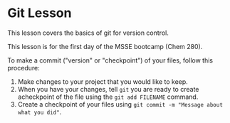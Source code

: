 # Git Lesson

This lesson covers the basics of git for version control.

This lesson is for the first day of the MSSE bootcamp (Chem 280).

To make a commit ("version" or "checkpoint") of your files, follow this procedure:

1. Make changes to your project that you would like to keep.
2. When you have your changes, tell `git` you are ready to create acheckpoint of the file using the `git add FILENAME` command.
3. Create a checkpoint of your files using `git commit -m "Message about what you did"`.